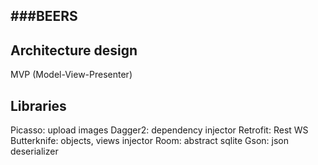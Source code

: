 ###BEERS
---
## Architecture design

MVP (Model-View-Presenter)

## Libraries

Picasso: upload images
Dagger2: dependency injector
Retrofit: Rest WS
Butterknife: objects, views injector
Room: abstract sqlite
Gson: json deserializer
